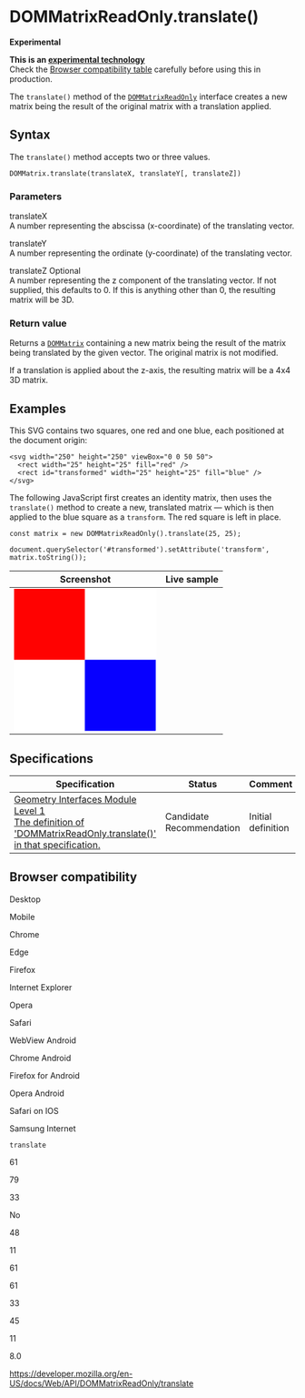 # DOMMatrixReadOnly.translate()

**Experimental**

**This is an [experimental technology](https://developer.mozilla.org/en-US/docs/MDN/Guidelines/Conventions_definitions#experimental)**  
Check the [Browser compatibility table](#browser_compatibility) carefully before using this in production.

The `translate()` method of the [`DOMMatrixReadOnly`](../dommatrixreadonly) interface creates a new matrix being the result of the original matrix with a translation applied.

## Syntax

The `translate()` method accepts two or three values.

    DOMMatrix.translate(translateX, translateY[, translateZ])

### <span class="highlight-span">Parameters</span>

translateX  
A number representing the abscissa (x-coordinate) of the translating vector.

translateY  
A number representing the ordinate (y-coordinate) of the translating vector.

translateZ <span class="inlineIndicator optional optionalInline">Optional</span>  
A number representing the z component of the translating vector. If not supplied, this defaults to 0. If this is anything other than 0, the resulting matrix will be 3D.

### <span class="highlight-span">Return value</span>

Returns a [`DOMMatrix`](../dommatrix) containing a new matrix being the result of the matrix being translated by the given vector. The original matrix is not modified.

If a translation is applied about the z-axis, the resulting matrix will be a 4x4 3D matrix.

## Examples

This SVG contains two squares, one red and one blue, each positioned at the document origin:

    <svg width="250" height="250" viewBox="0 0 50 50">
      <rect width="25" height="25" fill="red" />
      <rect id="transformed" width="25" height="25" fill="blue" />
    </svg>

The following JavaScript first creates an identity matrix, then uses the `translate()` method to create a new, translated matrix — which is then applied to the blue square as a `transform`. The red square is left in place.

    const matrix = new DOMMatrixReadOnly().translate(25, 25);

    document.querySelector('#transformed').setAttribute('transform', matrix.toString());

<table><thead><tr class="header"><th>Screenshot</th><th>Live sample</th></tr></thead><tbody><tr class="odd"><td><img src="data:image/png;base64,iVBORw0KGgoAAAANSUhEUgAAAPsAAAD7BAMAAABeXP+VAAAAHlBMVEX/AgEHAP////+2tv+hof//SEj/XV1JR/9eXP/lfZfi0j/TAAAAq0lEQVR42u3OMQ2AUBAFwbNARXvBAR39RwEiUEKBAAQj4jWEzBqYrYo6lqguPB6Px+PxeDwej8fj8Xg8Ho/H4/F4PB6Px+PxeDwej8fj8Xg8Ho/H4/F4PB6Px+PxeDwej/8Uf0Y9e9LoyvbXKWnG4/F4PB6Px+PxeDwej8fj8Xg8Ho/H4/F4PB6Px+PxeDwej8fj8Xg8Ho/H4/F4PB6Px+Px+F/x2510pXxYv3X9vrSdLMIGAAAAAElFTkSuQmCC" class="internal" /></td><td></td></tr></tbody></table>

## Specifications

<table><thead><tr class="header"><th>Specification</th><th>Status</th><th>Comment</th></tr></thead><tbody><tr class="odd"><td><a href="https://drafts.fxtf.org/geometry/#dom-dommatrixreadonly-translate">Geometry Interfaces Module Level 1<br />
<span class="small">The definition of 'DOMMatrixReadOnly.translate()' in that specification.</span></a></td><td><span class="spec-cr">Candidate Recommendation</span></td><td>Initial definition</td></tr></tbody></table>

## Browser compatibility

Desktop

Mobile

Chrome

Edge

Firefox

Internet Explorer

Opera

Safari

WebView Android

Chrome Android

Firefox for Android

Opera Android

Safari on IOS

Samsung Internet

`translate`

61

79

33

No

48

11

61

61

33

45

11

8.0

<a href="https://developer.mozilla.org/en-US/docs/Web/API/DOMMatrixReadOnly/translate" class="_attribution-link">https://developer.mozilla.org/en-US/docs/Web/API/DOMMatrixReadOnly/translate</a>
